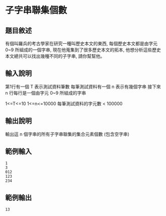 # 子字串聯集個數

## 題目敘述
有個叫羅兵的考古學家在研究一種叫歷史本文的東西, 每個歷史本文都是由字元 0~9 所組成的一個字串, 現在他蒐集到了很多歷史本文的拓本, 他想分析這些歷史本文總共可以找出幾種不同的子字串, 請你幫幫他。

## 輸入說明
第1行有一個 T 表示測試資料筆數
每筆測試資料有一個 n 表示有幾個字串
接下來 n 行每行是一個由字元 0~9 所組成的字串

1<=T<=10
1<=n<=10000
每筆測試資料的字元數 < 100000

## 輸出說明
輸出這 n 個字串的所有子字串聯集的集合元素個數
(包含空字串)

## 範例輸入
```
1
3
012
123
234
```

## 範例輸出
```
13
```
